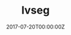 ---
title: 'lvseg'
external_link: project/mamba/mamba.html

date: "2017-07-20T00:00:00Z"

summary: Guanxiong Sun, Yang Hua, Guosheng Hu, Neil Robertson <br> in AAAI 2021
tags:
- Video Object Detection

links:
- icon: file-pdf
  icon_pack: fas
  name: Paper
  url: https://ojs.aaai.org/index.php/AAAI/article/view/16365
- icon: file-powerpoint
  icon_pack: fas
  name: Project page
  url: project/mamba/mamba.html
url_code: ""
url_slides: ""
url_video: ""
---